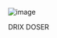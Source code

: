 
![image](https://user-images.githubusercontent.com/127690360/224587653-6e5fb7a2-827d-4168-82f2-faae2979ab99.png)

DRIX DOSER
